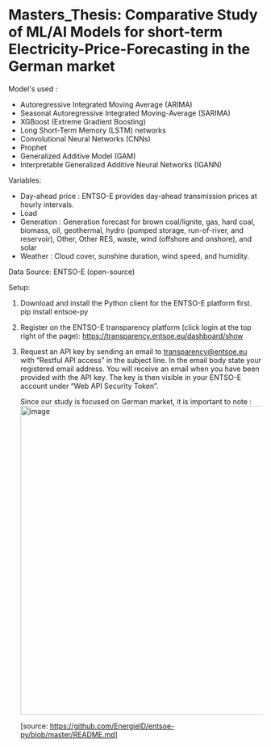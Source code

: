 # Masters_Thesis: Comparative Study of ML/AI Models for short-term Electricity-Price-Forecasting in the German market

Model's used : 
- Autoregressive Integrated Moving Average (ARIMA)
- Seasonal Autoregressive Integrated Moving-Average (SARIMA)
- XGBoost (Extreme Gradient Boosting)
- Long Short-Term Memory (LSTM) networks
- Convolutional Neural Networks (CNNs)
- Prophet
- Generalized Additive Model (GAM)
- Interpretable Generalized Additive Neural Networks (IGANN)

Variables:
- Day-ahead price : ENTSO-E provides day-ahead transmission prices at hourly intervals.
- Load 
- Generation : Generation forecast for brown coal/lignite, gas, hard coal, biomass, oil, geothermal, hydro (pumped storage, run-of-river, and reservoir), Other, Other RES, waste, wind (offshore and onshore), and solar
- Weather : Cloud cover, sunshine duration, wind speed, and humidity.

Data Source: ENTSO-E (open-source)

Setup:

1. Download and install the Python client for the ENTSO-E platform first.
   pip install entsoe-py
2. Register on the ENTSO-E transparency platform (click login at the top right of the page): https://transparency.entsoe.eu/dashboard/show
3. Request an API key by sending an email to transparency@entsoe.eu with “Restful API access” in the subject line. In the email body state your registered email address.
   You will receive an email when you have been provided with the API key. The key is then visible in your ENTSO-E account under “Web API Security Token”.

   Since our study is focused on German market, it is important to note :
   <img width="611" alt="image" src="https://github.com/user-attachments/assets/31fec171-3e0b-4275-b3e5-1af650a5c625">
   
   [source: https://github.com/EnergieID/entsoe-py/blob/master/README.md]


